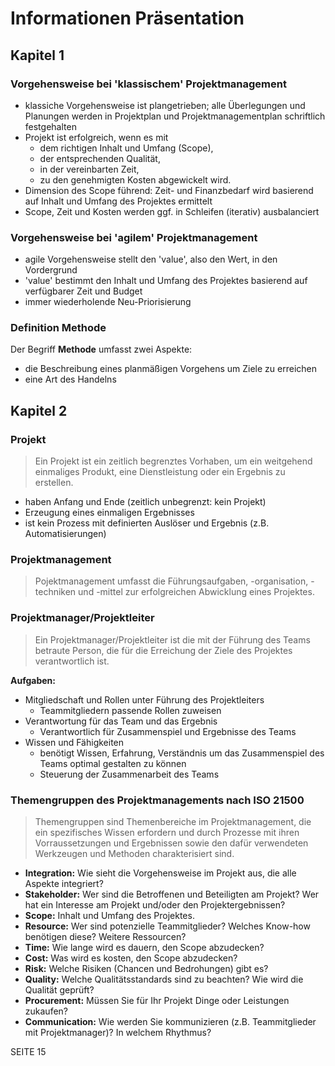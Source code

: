 # Informationen Präsentation

## Kapitel 1

### Vorgehensweise bei 'klassischem' Projektmanagement
* klassiche Vorgehensweise ist plangetrieben; alle Überlegungen und Planungen werden in Projektplan und Projektmanagementplan schriftlich festgehalten
* Projekt ist erfolgreich, wenn es mit
    * dem richtigen Inhalt und Umfang (Scope),
    * der entsprechenden Qualität,
    * in der vereinbarten Zeit,
    * zu den genehmigten Kosten
abgewickelt wird.
* Dimension des Scope führend: Zeit- und Finanzbedarf wird basierend auf Inhalt und Umfang des Projektes ermittelt
* Scope, Zeit und Kosten werden ggf. in Schleifen (iterativ) ausbalanciert

### Vorgehensweise bei 'agilem' Projektmanagement
* agile Vorgehensweise stellt den 'value', also den Wert, in den Vordergrund
* 'value' bestimmt den Inhalt und Umfang des Projektes basierend auf verfügbarer Zeit und Budget
* immer wiederholende Neu-Priorisierung

### Definition Methode
Der Begriff __Methode__ umfasst zwei Aspekte:
* die Beschreibung eines planmäßigen Vorgehens um Ziele zu erreichen
* eine Art des Handelns

## Kapitel 2

### Projekt
> Ein Projekt ist ein zeitlich begrenztes Vorhaben, um ein weitgehend einmaliges Produkt, eine Dienstleistung oder ein Ergebnis zu erstellen. 

* haben Anfang und Ende (zeitlich unbegrenzt: kein Projekt)
* Erzeugung eines einmaligen Ergebnisses
* ist kein Prozess mit definierten Auslöser und Ergebnis (z.B. Automatisierungen)

### Projektmanagement
> Pojektmanagement umfasst die Führungsaufgaben, -organisation, -techniken und -mittel zur erfolgreichen Abwicklung eines Projektes.

### Projektmanager/Projektleiter
> Ein Projektmanager/Projektleiter ist die mit der Führung des Teams betraute Person, die für die Erreichung der Ziele des Projektes verantwortlich ist.

**Aufgaben:**
* Mitgliedschaft und Rollen unter Führung des Projektleiters
    * Teammitgliedern passende Rollen zuweisen
* Verantwortung für das Team und das Ergebnis
    * Verantwortlich für Zusammenspiel und Ergebnisse des Teams
* Wissen und Fähigkeiten
    * benötigt Wissen, Erfahrung, Verständnis um das Zusammenspiel des Teams optimal gestalten zu können
    * Steuerung der Zusammenarbeit des Teams

### Themengruppen des Projektmanagements nach ISO 21500
> Themengruppen sind Themenbereiche im Projektmanagement, die ein spezifisches Wissen erfordern und durch Prozesse mit ihren Vorraussetzungen und Ergebnissen sowie den dafür verwendeten Werkzeugen und Methoden charakterisiert sind.

* **Integration:** Wie sieht die Vorgehensweise im Projekt aus, die alle Aspekte integriert?
* **Stakeholder:** Wer sind die Betroffenen und Beteiligten am Projekt? Wer hat ein Interesse am Projekt und/oder den Projektergebnissen?
* **Scope:** Inhalt und Umfang des Projektes.
* **Resource:** Wer sind potenzielle Teammitglieder? Welches Know-how benötigen diese? Weitere Ressourcen?
* **Time:** Wie lange wird es dauern, den Scope abzudecken?
* **Cost:** Was wird es kosten, den Scope abzudecken?
* **Risk:** Welche Risiken (Chancen und Bedrohungen) gibt es?
* **Quality:** Welche Qualitätsstandards sind zu beachten? Wie wird die Qualität geprüft?
* **Procurement:** Müssen Sie für Ihr Projekt Dinge oder Leistungen zukaufen?
* **Communication:** Wie werden Sie kommunizieren (z.B. Teammitglieder mit Projektmanager)? In welchem Rhythmus?


SEITE 15
